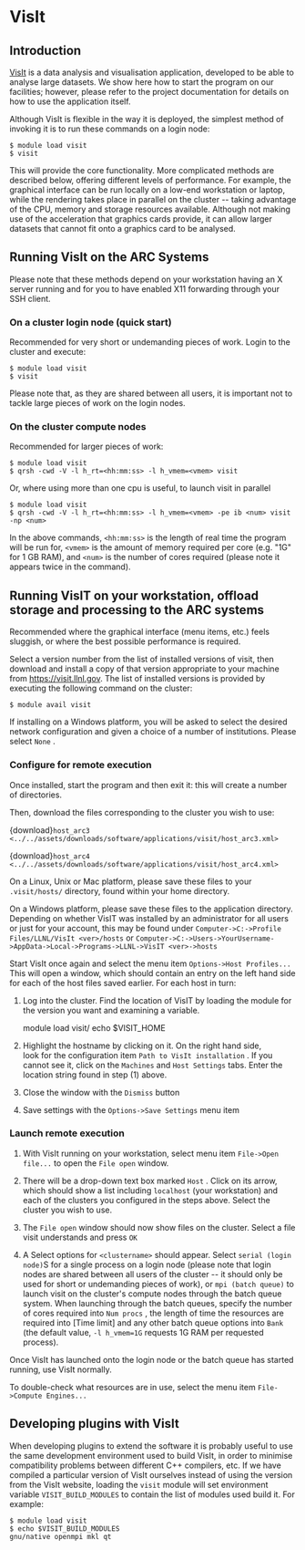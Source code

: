 # VisIt

## Introduction

[VisIt](https://visit.llnl.gov) is a data analysis and visualisation
application, developed to be able to analyse large datasets. We show
here how to start the program on our facilities; however, please refer
to the project documentation for details on how to use the application
itself.

Although VisIt is flexible in the way it is deployed, the simplest
method of invoking it is to run these commands on a login node:

    $ module load visit
    $ visit

This will provide the core functionality. More complicated methods are
described below, offering different levels of performance. For example,
the graphical interface can be run locally on a low-end workstation or
laptop, while the rendering takes place in parallel on the cluster --
taking advantage of the CPU, memory and storage resources available.
Although not making use of the acceleration that graphics cards provide,
it can allow larger datasets that cannot fit onto a graphics card to be
analysed.

## Running VisIt on the ARC Systems

Please note that these methods depend on your workstation having an X
server running and for you to have enabled X11 forwarding through your
SSH client.

### On a cluster login node (quick start)

Recommended for very short or undemanding pieces of work. Login to the
cluster and execute:

    $ module load visit
    $ visit

Please note that, as they are shared between all users, it is important
not to tackle large pieces of work on the login nodes.

### On the cluster compute nodes

Recommended for larger pieces of work:

    $ module load visit
    $ qrsh -cwd -V -l h_rt=<hh:mm:ss> -l h_vmem=<vmem> visit

Or, where using more than one cpu is useful, to launch visit in parallel

    $ module load visit
    $ qrsh -cwd -V -l h_rt=<hh:mm:ss> -l h_vmem=<vmem> -pe ib <num> visit -np <num>

In the above commands, `<hh:mm:ss>` is the length of real time the program
will be run for, `<vmem>` is the amount of memory required per core (e.g.
"1G" for 1 GB RAM), and `<num>` is the number of cores required (please note
it appears twice in the command).

## Running VisIT on your workstation, offload storage and processing to the ARC systems

Recommended where the graphical interface (menu items, etc.) feels
sluggish, or where the best possible performance is required.

Select a version number from the list of installed versions of visit,
then download and install a copy of that version appropriate to your
machine from <https://visit.llnl.gov>. The list of installed versions
is provided by executing the following command on the cluster:

    $ module avail visit

If installing on a Windows platform, you will be asked to select the
desired network configuration and given a choice of a number of
institutions. Please select `None` .

### Configure for remote execution

Once installed, start the program and then exit it: this will create a
number of directories.

Then, download the files corresponding to the cluster you wish to use:

{download}`host_arc3 <../../assets/downloads/software/applications/visit/host_arc3.xml>`

{download}`host_arc4 <../../assets/downloads/software/applications/visit/host_arc4.xml>`

On a Linux, Unix or Mac platform, please save these files to your
`.visit/hosts/` directory,
found within your home directory.

On a Windows platform, please save these files to the application
directory. Depending on whether VisIT was installed by an administrator
for all users or just for your account, this may be found under
`Computer->C:->Profile Files/LLNL/VisIt <ver>/hosts` or
`Computer->C:->Users->YourUsername->AppData->Local->Programs->LLNL->VisIT
<ver>->hosts`

Start VisIt once again and select the menu item `Options->Host Profiles...` This will open a
window, which should contain an entry on the left hand side for each of
the host files saved earlier. For each host in turn:

1. Log into the cluster. Find the location of VisIT by loading the
module for the version you want and examining a variable.

    module load visit/
    echo $VISIT_HOME

2. Highlight the hostname by clicking on it. On the right hand side,\
look for the configuration item `Path to VisIt
installation` . If you cannot
see it, click on the `Machines` and `Host Settings` tabs. Enter the location string found in step (1) above.

3. Close the window with the `Dismiss` button

4. Save settings with the `Options->Save Settings` menu item

### Launch remote execution

1. With VisIt running on your workstation, select menu item `File->Open file...` to open the `File open` window.

2. There will be a drop-down text box marked `Host` . Click on its arrow, which should show a
list including `localhost`
(your workstation) and each of the clusters you configured in the steps
above. Select the cluster you wish to use.

3. The `File open` window
should now show files on the cluster. Select a file visit understands
and press `OK`

4. A Select options for `<clustername>` should appear. Select `serial (login
node)`S for a single process
on a login node (please note that login nodes are shared between all
users of the cluster -- it should only be used for short or undemanding
pieces of work), or `mpi (batch queue)` to launch visit on the cluster's compute nodes through
the batch queue system. When
launching through the batch queues, specify the number of cores required
into `Num procs` , the length
of time the resources are required into [Time limit] and any other batch queue options into
`Bank` (the default value,
`-l h_vmem=1G` requests 1G
RAM per requested process).

Once VisIt has launched onto the login node or the batch queue has
started running, use VisIt normally.

To double-check what resources are in use, select the menu item
`File->Compute Engines...`

## Developing plugins with VisIt

When developing plugins to extend the software it is probably useful to
use the same development environment used to build VisIt, in order to
minimise compatibility problems between different C++ compilers, etc. If
we have compiled a particular version of VisIt ourselves instead of
using the version from the VisIt website, loading the
`visit` module will set
environment variable `VISIT_BUILD_MODULES` to contain the list of modules used build it. For
example:

    $ module load visit
    $ echo $VISIT_BUILD_MODULES
    gnu/native openmpi mkl qt
